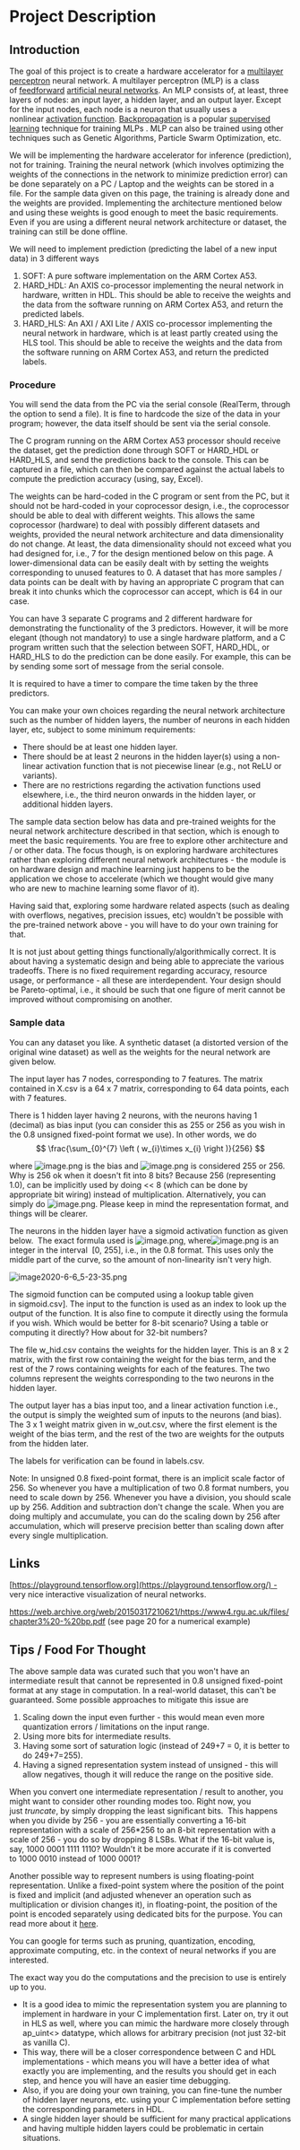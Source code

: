 # Project Description

## Introduction

The goal of this project is to create a hardware accelerator for a [multilayer perceptron](https://en.wikipedia.org/wiki/Multilayer_perceptron) neural network. A multilayer perceptron (MLP) is a class of [feedforward](https://en.wikipedia.org/wiki/Feedforward_neural_network "Feedforward neural network") [artificial neural networks](https://en.wikipedia.org/wiki/Artificial_neural_network "Artificial neural network"). An MLP consists of, at least, three layers of nodes: an input layer, a hidden layer, and an output layer. Except for the input nodes, each node is a neuron that usually uses a nonlinear [activation function](https://en.wikipedia.org/wiki/Activation_function "Activation function"). [Backpropagation](https://en.wikipedia.org/wiki/Backpropagation "Backpropagation") is a popular [supervised learning](https://en.wikipedia.org/wiki/Supervised_learning "Supervised learning") technique for training MLPs . MLP can also be trained using other techniques such as Genetic Algorithms, Particle Swarm Optimization, etc.

We will be implementing the hardware accelerator for inference (prediction), not for training. Training the neural network (which involves optimizing the weights of the connections in the network to minimize prediction error) can be done separately on a PC / Laptop and the weights can be stored in a file. For the sample data given on this page, the training is already done and the weights are provided. Implementing the architecture mentioned below and using these weights is good enough to meet the basic requirements. Even if you are using a different neural network architecture or dataset, the training can still be done offline.

We will need to implement prediction (predicting the label of a new input data) in 3 different ways

1. SOFT: A pure software implementation on the ARM Cortex A53.
2. HARD_HDL: An AXIS co-processor implementing the neural network in hardware, written in HDL. This should be able to receive the weights and the data from the software running on ARM Cortex A53, and return the predicted labels.
3. HARD_HLS: An AXI / AXI Lite / AXIS co-processor implementing the neural network in hardware, which is at least partly created using the HLS tool. This should be able to receive the weights and the data from the software running on ARM Cortex A53, and return the predicted labels.

### Procedure

You will send the data from the PC via the serial console (RealTerm, through the option to send a file). It is fine to hardcode the size of the data in your program; however, the data itself should be sent via the serial console.

The C program running on the ARM Cortex A53 processor should receive the dataset, get the prediction done through SOFT or HARD_HDL or HARD_HLS, and send the predictions back to the console. This can be captured in a file, which can then be compared against the actual labels to compute the prediction accuracy (using, say, Excel).

The weights can be hard-coded in the C program or sent from the PC, but it should not be hard-coded in your coprocessor design, i.e., the coprocessor should be able to deal with different weights. This allows the same coprocessor (hardware) to deal with possibly different datasets and weights, provided the neural network architecture and data dimensionality do not change. At least, the data dimensionality should not exceed what you had designed for, i.e., 7 for the design mentioned below on this page. A lower-dimensional data can be easily dealt with by setting the weights corresponding to unused features to 0. A dataset that has more samples / data points can be dealt with by having an appropriate C program that can break it into chunks which the coprocessor can accept, which is 64 in our case.

You can have 3 separate C programs and 2 different hardware for demonstrating the functionality of the 3 predictors. However, it will be more elegant (though not mandatory) to use a single hardware platform, and a C program written such that the selection between SOFT, HARD_HDL, or HARD_HLS to do the prediction can be done easily. For example, this can be by sending some sort of message from the serial console.

It is required to have a timer to compare the time taken by the three predictors.

You can make your own choices regarding the neural network architecture such as the number of hidden layers, the number of neurons in each hidden layer, etc, subject to some minimum requirements:

- There should be at least one hidden layer.
- There should be at least 2 neurons in the hidden layer(s) using a non-linear activation function that is not piecewise linear (e.g., not ReLU or variants).
- There are no restrictions regarding the activation functions used elsewhere, i.e., the third neuron onwards in the hidden layer, or additional hidden layers.

The sample data section below has data and pre-trained weights for the neural network architecture described in that section, which is enough to meet the basic requirements. You are free to explore other architecture and / or other data. The focus though, is on exploring hardware architectures rather than exploring different neural network architectures - the module is on hardware design and machine learning just happens to be the application we chose to accelerate (which we thought would give many who are new to machine learning some flavor of it).

Having said that, exploring some hardware related aspects (such as dealing with overflows, negatives, precision issues, etc) wouldn't be possible with the pre-trained network above - you will have to do your own training for that.

It is not just about getting things functionally/algorithmically correct. It is about having a systematic design and being able to appreciate the various tradeoffs. There is no fixed requirement regarding accuracy, resource usage, or performance - all these are interdependent. Your design should be Pareto-optimal, i.e., it should be such that one figure of merit cannot be improved without compromising on another.

### Sample data

You can any dataset you like. A synthetic dataset (a distorted version of the original wine dataset) as well as the weights for the neural network are given below.

The input layer has 7 nodes, corresponding to 7 features. The matrix contained in X.csv is a 64 x 7 matrix, corresponding to 64 data points, each with 7 features.

There is 1 hidden layer having 2 neurons, with the neurons having 1 (decimal) as bias input (you can consider this as 255 or 256 as you wish in the 0.8 unsigned fixed-point format we use). In other words, we do 
$$
\frac{\sum_{0}^{7} \left ( w_{i}\times x_{i} \right )}{256}
$$

where ![image.png](https://canvas.nus.edu.sg/courses/53567/files/3809069/preview) is the bias and ![image.png](https://canvas.nus.edu.sg/courses/53567/files/3809071/preview) is considered 255 or 256. Why is 256 ok when it doesn't fit into 8 bits? Because 256 (representing 1.0), can be implicitly used by doing << 8 (which can be done by appropriate bit wiring) instead of multiplication. Alternatively, you can simply do ![image.png](https://canvas.nus.edu.sg/courses/53567/files/3809082/preview). Please keep in mind the representation format, and things will be clearer.

The neurons in the hidden layer have a sigmoid activation function as given below.  The exact formula used is ![image.png](https://canvas.nus.edu.sg/courses/53567/files/3809086/preview), where![image.png](https://canvas.nus.edu.sg/courses/53567/files/3809105/preview) is an integer in the interval  [0, 255], i.e., in the 0.8 format. This uses only the middle part of the curve, so the amount of non-linearity isn't very high.

![image2020-6-6_5-23-35.png](ProjDesc/Activation_Fn.png)

The sigmoid function can be computed using a lookup table given in sigmoid.csv]. The input to the function is used as an index to look up the output of the function. It is also fine to compute it directly using the formula if you wish. Which would be better for 8-bit scenario? Using a table or computing it directly? How about for 32-bit numbers?

The file w_hid.csv contains the weights for the hidden layer. This is an 8 x 2 matrix, with the first row containing the weight for the bias term, and the rest of the 7 rows containing weights for each of the features. The two columns represent the weights corresponding to the two neurons in the hidden layer.

The output layer has a bias input too, and a linear activation function i.e., the output is simply the weighted sum of inputs to the neurons (and bias). The 3 x 1 weight matrix given in w_out.csv, where the first element is the weight of the bias term, and the rest of the two are weights for the outputs from the hidden later.

The labels for verification can be found in labels.csv.

Note: In unsigned 0.8 fixed-point format, there is an implicit scale factor of 256. So whenever you have a multiplication of two 0.8 format numbers, you need to scale down by 256. Whenever you have a division, you should scale up by 256. Addition and subtraction don't change the scale. When you are doing multiply and accumulate, you can do the scaling down by 256 after accumulation, which will preserve precision better than scaling down after every single multiplication.

## Links

[https://playground.tensorflow.org](https://playground.tensorflow.org/) - very nice interactive visualization of neural networks.

<https://web.archive.org/web/20150317210621/https://www4.rgu.ac.uk/files/chapter3%20-%20bp.pdf> (see page 20 for a numerical example)

## Tips / Food For Thought

The above sample data was curated such that you won't have an intermediate result that cannot be represented in 0.8 unsigned fixed-point format at any stage in computation. In a real-world dataset, this can't be guaranteed. Some possible approaches to mitigate this issue are

1. Scaling down the input even further - this would mean even more quantization errors / limitations on the input range.
2. Using more bits for intermediate results.
3. Having some sort of saturation logic (instead of 249+7 = 0, it is better to do 249+7=255).
4. Having a signed representation system instead of unsigned - this will allow negatives, though it will reduce the range on the positive side.

When you convert one intermediate representation / result to another, you might want to consider other rounding modes too. Right now, you just *truncate*, by simply dropping the least significant bits.  This happens when you divide by 256 - you are essentially converting a 16-bit representation with a scale of 256*256 to an 8-bit representation with a scale of 256 - you do so by dropping 8 LSBs. What if the 16-bit value is, say, 1000 0001 1111 1110? Wouldn't it be more accurate if it is converted to 1000 0010 instead of 1000 0001?

Another possible way to represent numbers is using floating-point representation. Unlike a fixed-point system where the position of the point is fixed and implicit (and adjusted whenever an operation such as multiplication or division changes it), in floating-point, the position of the point is encoded separately using dedicated bits for the purpose. You can read more about it [here](https://en.wikipedia.org/wiki/Floating-point_arithmetic).

You can google for terms such as pruning, quantization, encoding, approximate computing, etc. in the context of neural networks if you are interested.

The exact way you do the computations and the precision to use is entirely up to you.

- It is a good idea to mimic the representation system you are planning to implement in hardware in your C implementation first. Later on, try it out in HLS as well, where you can mimic the hardware more closely through ap_uint<> datatype, which allows for arbitrary precision (not just 32-bit as vanilla C).
- This way, there will be a closer correspondence between C and HDL implementations - which means you will have a better idea of what exactly you are implementing, and the results you should get in each step, and hence you will have an easier time debugging.
- Also, if you are doing your own training, you can fine-tune the number of hidden layer neurons, etc. using your C implementation before setting the corresponding parameters in HDL.
- A single hidden layer should be sufficient for many practical applications and having multiple hidden layers could be problematic in certain situations.
